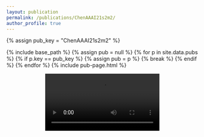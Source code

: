 ```yaml
---
layout: publication
permalink: /publications/ChenAAAI21s2m2/
author_profile: true
---
```

{% assign pub_key = "ChenAAAI21s2m2" %}

{% include base_path %}
{% assign pub = null %}
{% for p in site.data.pubs %}
  {% if p.key == pub_key %}
    {% assign pub = p %}
    {% break %}
  {% endif %}
{% endfor %}
{% include pub-page.html %}

<div style="text-align: center"> 
    <video style="max-width:500px" controls> 
        <source type="video/mp4" src="/files/jiaoyangli/images/S2M2-demo.mp4" /> 
    </video>
</div>
